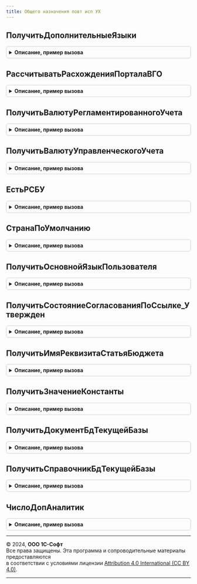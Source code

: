 ```yaml
---
title: Общего назначения повт исп УХ
---
```



## ПолучитьДополнительныеЯзыки
<details style="margin: 1em 0; padding: 0.5em; border: 1px solid #ccc; border-radius: 6px;">

<summary style="font-weight: bold; cursor: pointer;">Описание, пример вызова</summary>

```bsl

Функция ПолучитьДополнительныеЯзыки() Экспорт
```

Пример вызова
```bsl
Результат = ОбщегоНазначенияПовтИспУХ.ПолучитьДополнительныеЯзыки() 
```
</details>

## РассчитыватьРасхожденияПорталаВГО
<details style="margin: 1em 0; padding: 0.5em; border: 1px solid #ccc; border-radius: 6px;">

<summary style="font-weight: bold; cursor: pointer;">Описание, пример вызова</summary>

```bsl

Функция РассчитыватьРасхожденияПорталаВГО() Экспорт
```

Пример вызова
```bsl
Результат = ОбщегоНазначенияПовтИспУХ.РассчитыватьРасхожденияПорталаВГО() 
```
</details>

## ПолучитьВалютуРегламентированногоУчета
<details style="margin: 1em 0; padding: 0.5em; border: 1px solid #ccc; border-radius: 6px;">

<summary style="font-weight: bold; cursor: pointer;">Описание, пример вызова</summary>

```bsl

// Возвращает валюту регламентированного учета
// Если переданная в качестве параметра валюта уже заполнена - возвращает ее.
// Если валюта не передана в качестве параметра или передан пустой,
// валюту рег. учета. Если валюта рег. учета не заполнена - возвращает пустую ссылку на валюту.
//
// Параметры:
// Валюта - СправочникСсылка.Валюты - Валюта, которую нужно заполнить.
//
// Возвращаемое значение:
// СправочникСсылка.Валюты.
//
Функция ПолучитьВалютуРегламентированногоУчета() Экспорт
```

Пример вызова
```bsl
Результат = ОбщегоНазначенияПовтИспУХ.ПолучитьВалютуРегламентированногоУчета() 
```
</details>

## ПолучитьВалютуУправленческогоУчета
<details style="margin: 1em 0; padding: 0.5em; border: 1px solid #ccc; border-radius: 6px;">

<summary style="font-weight: bold; cursor: pointer;">Описание, пример вызова</summary>

```bsl

// Возвращает валюту управленческого учета
// Если переданная в качестве параметра валюта уже заполнена - возвращает ее.
// Если валюта не передана в качестве параметра или передан пустой,
// валюту упр. учета. Если валюта упр. учета не заполнена - возвращает пустую ссылку на валюту
//
// Параметры:
// Валюта - СправочникСсылка.Валюты - Валюта, которую нужно заполнить
//
// Возвращаемое значение:
// СправочникСсылка.Валюты
//
Функция ПолучитьВалютуУправленческогоУчета(Знач Валюта = Неопределено) Экспорт
```

Пример вызова
```bsl
Результат = ОбщегоНазначенияПовтИспУХ.ПолучитьВалютуУправленческогоУчета(Валюта);
```
</details>

## ЕстьРСБУ
<details style="margin: 1em 0; padding: 0.5em; border: 1px solid #ccc; border-radius: 6px;">

<summary style="font-weight: bold; cursor: pointer;">Описание, пример вызова</summary>

```bsl

Функция ЕстьРСБУ() Экспорт
```

Пример вызова
```bsl
Результат = ОбщегоНазначенияПовтИспУХ.ЕстьРСБУ() 
```
</details>

## СтранаПоУмолчанию
<details style="margin: 1em 0; padding: 0.5em; border: 1px solid #ccc; border-radius: 6px;">

<summary style="font-weight: bold; cursor: pointer;">Описание, пример вызова</summary>

```bsl

Функция СтранаПоУмолчанию() Экспорт
```

Пример вызова
```bsl
Результат = ОбщегоНазначенияПовтИспУХ.СтранаПоУмолчанию() 
```
</details>

## ПолучитьОсновнойЯзыкПользователя
<details style="margin: 1em 0; padding: 0.5em; border: 1px solid #ccc; border-radius: 6px;">

<summary style="font-weight: bold; cursor: pointer;">Описание, пример вызова</summary>

```bsl

Функция ПолучитьОсновнойЯзыкПользователя(Пользователь = Неопределено) Экспорт
```

Пример вызова
```bsl
Результат = ОбщегоНазначенияПовтИспУХ.ПолучитьОсновнойЯзыкПользователя(Пользователь);
```
</details>

## ПолучитьСостояниеСогласованияПоСсылке_Утвержден
<details style="margin: 1em 0; padding: 0.5em; border: 1px solid #ccc; border-radius: 6px;">

<summary style="font-weight: bold; cursor: pointer;">Описание, пример вызова</summary>

```bsl

// Возвращает статус согласования, присвоенный объекту ОбъектСогласования.
Функция ПолучитьСостояниеСогласованияПоСсылке_Утвержден(ОбъектСогласования) Экспорт
```

Пример вызова
```bsl
Результат = ОбщегоНазначенияПовтИспУХ.ПолучитьСостояниеСогласованияПоСсылке_Утвержден(ОбъектСогласования) 
```
</details>

## ПолучитьИмяРеквизитаСтатьяБюджета
<details style="margin: 1em 0; padding: 0.5em; border: 1px solid #ccc; border-radius: 6px;">

<summary style="font-weight: bold; cursor: pointer;">Описание, пример вызова</summary>

```bsl

// Функция возвращает имя реквизита статьи бюджета, которое определяет по виду бюджета, переданному в параметре функции.
//
// Параметры:
//  ВидБюджета - ПеречислениеСсылка.ПредназначенияЭлементовСтруктурыОтчета - Вид бюджета, для которого необходимо получить название реквизита Статья.
//
// Возвращаемое значение: Строка
//
Функция ПолучитьИмяРеквизитаСтатьяБюджета(ВидБюджета) Экспорт
```

Пример вызова
```bsl
Результат = ОбщегоНазначенияПовтИспУХ.ПолучитьИмяРеквизитаСтатьяБюджета(ВидБюджета) 
```
</details>

## ПолучитьЗначениеКонстанты
<details style="margin: 1em 0; padding: 0.5em; border: 1px solid #ccc; border-radius: 6px;">

<summary style="font-weight: bold; cursor: pointer;">Описание, пример вызова</summary>

```bsl

// Возвращает значение константы с именем ИмяКонстантыВход.
Функция ПолучитьЗначениеКонстанты(ИмяКонстантыВход) Экспорт
```

Пример вызова
```bsl
Результат = ОбщегоНазначенияПовтИспУХ.ПолучитьЗначениеКонстанты(ИмяКонстантыВход) 
```
</details>

## ПолучитьДокументБдТекущейБазы
<details style="margin: 1em 0; padding: 0.5em; border: 1px solid #ccc; border-radius: 6px;">

<summary style="font-weight: bold; cursor: pointer;">Описание, пример вызова</summary>

```bsl

// Возвращает ссылку на элем ент справочника ДокументыБД, с наименованием НаименованиеДокументаВход.
Функция ПолучитьДокументБдТекущейБазы(НаименованиеДокументаВход) Экспорт
```

Пример вызова
```bsl
Результат = ОбщегоНазначенияПовтИспУХ.ПолучитьДокументБдТекущейБазы(НаименованиеДокументаВход) 
```
</details>

## ПолучитьСправочникБдТекущейБазы
<details style="margin: 1em 0; padding: 0.5em; border: 1px solid #ccc; border-radius: 6px;">

<summary style="font-weight: bold; cursor: pointer;">Описание, пример вызова</summary>

```bsl

// Возвращает ссылку на элем ент справочника СправочникиБД, с наименованием НаименованиеДокументаВход.
Функция ПолучитьСправочникБдТекущейБазы(НаименованиеДокументаВход) Экспорт
```

Пример вызова
```bsl
Результат = ОбщегоНазначенияПовтИспУХ.ПолучитьСправочникБдТекущейБазы(НаименованиеДокументаВход) 
```
</details>

## ЧислоДопАналитик
<details style="margin: 1em 0; padding: 0.5em; border: 1px solid #ccc; border-radius: 6px;">

<summary style="font-weight: bold; cursor: pointer;">Описание, пример вызова</summary>

```bsl

Функция ЧислоДопАналитик() Экспорт
```

Пример вызова
```bsl
Результат = ОбщегоНазначенияПовтИспУХ.ЧислоДопАналитик() 
```
</details>

---

© 2024, **ООО 1С-Софт**  
Все права защищены. Эта программа и сопроводительные материалы предоставляются  
в соответствии с условиями лицензии [Attribution 4.0 International (CC BY 4.0)](https://creativecommons.org/licenses/by/4.0/legalcode).

---
